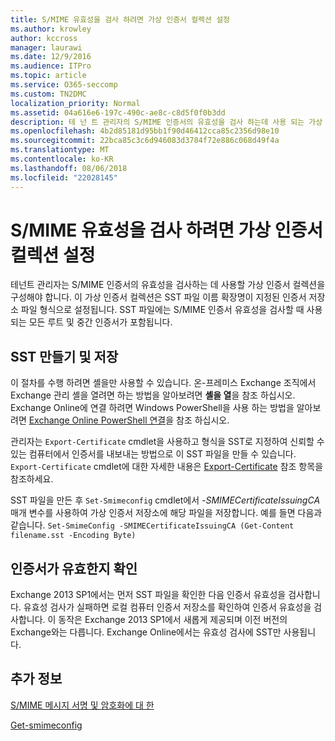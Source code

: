 ```yaml
---
title: S/MIME 유효성을 검사 하려면 가상 인증서 컬렉션 설정
ms.author: krowley
author: kccross
manager: laurawi
ms.date: 12/9/2016
ms.audience: ITPro
ms.topic: article
ms.service: O365-seccomp
ms.custom: TN2DMC
localization_priority: Normal
ms.assetid: 04a616e6-197c-490c-ae8c-c8d5f0f0b3dd
description: 테 넌 트 관리자의 S/MIME 인증서의 유효성을 검사 하는데 사용 되는 가상 인증서 컬렉션을 구성 해야 합니다.
ms.openlocfilehash: 4b2d85181d95bb1f90d46412cca85c2356d98e10
ms.sourcegitcommit: 22bca85c3c6d946083d3784f72e886c068d49f4a
ms.translationtype: MT
ms.contentlocale: ko-KR
ms.lasthandoff: 08/06/2018
ms.locfileid: "22028145"
---
```

# <a name="set-up-virtual-certificate-collection-to-validate-smime"></a>S/MIME 유효성을 검사 하려면 가상 인증서 컬렉션 설정

테넌트 관리자는 S/MIME 인증서의 유효성을 검사하는 데 사용할 가상 인증서 컬렉션을 구성해야 합니다. 이 가상 인증서 컬렉션은 SST 파일 이름 확장명이 지정된 인증서 저장소 파일 형식으로 설정됩니다. SST 파일에는 S/MIME 인증서 유효성을 검사할 때 사용되는 모든 루트 및 중간 인증서가 포함됩니다.
  
## <a name="create-and-save-an-sst"></a>SST 만들기 및 저장
<a name="sectionSection0"> </a>

이 절차를 수행 하려면 셸을만 사용할 수 있습니다. 온-프레미스 Exchange 조직에서 Exchange 관리 셸을 열려면 하는 방법을 알아보려면 **셸을 열**을 참조 하십시오. Exchange Online에 연결 하려면 Windows PowerShell을 사용 하는 방법을 알아보려면 [Exchange Online PowerShell 연결](https://go.microsoft.com/fwlink/p/?linkid=396554)을 참조 하십시오.
  
관리자는  `Export-Certificate` cmdlet을 사용하고 형식을 SST로 지정하여 신뢰할 수 있는 컴퓨터에서 인증서를 내보내는 방법으로 이 SST 파일을 만들 수 있습니다.  `Export-Certificate` cmdlet에 대한 자세한 내용은 [Export-Certificate](https://technet.microsoft.com/en-us/library/hh848628.aspx) 참조 항목을 참조하세요. 
  
SST 파일을 만든 후  `Set-Smimeconfig` cmdlet에서  _-SMIMECertificateIssuingCA_ 매개 변수를 사용하여 가상 인증서 저장소에 해당 파일을 저장합니다. 예를 들면 다음과 같습니다.  `Set-SmimeConfig -SMIMECertificateIssuingCA (Get-Content filename.sst -Encoding Byte)`
  
## <a name="ensuring-a-certificate-is-valid"></a>인증서가 유효한지 확인
<a name="sectionSection1"> </a>

Exchange 2013 SP1에서는 먼저 SST 파일을 확인한 다음 인증서 유효성을 검사합니다. 유효성 검사가 실패하면 로컬 컴퓨터 인증서 저장소를 확인하여 인증서 유효성을 검사합니다. 이 동작은 Exchange 2013 SP1에서 새롭게 제공되며 이전 버전의 Exchange와는 다릅니다. Exchange Online에서는 유효성 검사에 SST만 사용됩니다.
  
## <a name="more-information"></a>추가 정보
<a name="sectionSection2"> </a>

[S/MIME 메시지 서명 및 암호화에 대 한](s-mime-for-message-signing-and-encryption.md)
  
[Get-smimeconfig](http://technet.microsoft.com/library/4b29fa89-0840-4fe9-8885-019fcef2e02b.aspx)
  

